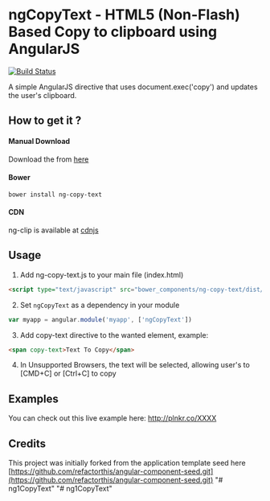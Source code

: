 ngCopyText - HTML5 (Non-Flash) Based Copy to clipboard using AngularJS
=======

[![Build Status](https://travis-ci.org/codehangar/ng-copy-text.svg?branch=master)](https://travis-ci.org/codehangar/ng-copy-text)


A simple AngularJS directive that uses document.exec('copy') and updates the user's clipboard.


## How to get it ? 

#### Manual Download
Download the from [here](https://github.com/codehangar/ng-copy-text/releases)

#### Bower 
```
bower install ng-copy-text
```
<!--
#### Npm
```
npm install ng-copy-text
```
-->

#### CDN
ng-clip is available at [cdnjs](http://www.cdnjs.com/libraries/ng-copy-text)


## Usage

1. Add ng-copy-text.js to your main file (index.html)
  ```html
  <script type="text/javascript" src="bower_components/ng-copy-text/dist/ng-copy-text.js"></script>
  ```

2. Set `ngCopyText` as a dependency in your module
  ```javascript
  var myapp = angular.module('myapp', ['ngCopyText'])
  ```

3. Add copy-text directive to the wanted element, example:
  ```html
  <span copy-text>Text To Copy</span>
  ```

4. In Unsupported Browsers, the text will be selected, allowing user's to [CMD+C] or [Ctrl+C] to copy


## Examples
You can check out this live example here: http://plnkr.co/XXXX 


## Credits
This project was initially forked from the application template seed here
[https://github.com/refactorthis/angular-component-seed.git](https://github.com/refactorthis/angular-component-seed.git)
"# ng1CopyText" 
"# ng1CopyText" 
